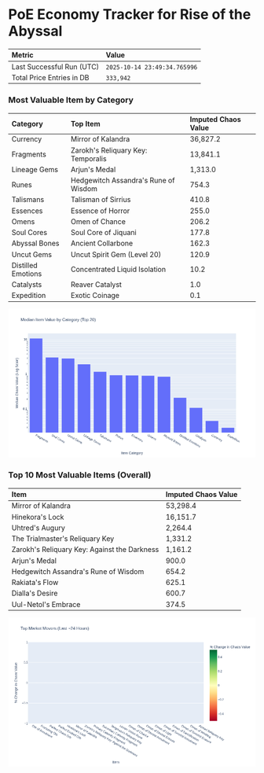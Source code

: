 # PoE Economy Tracker for Rise of the Abyssal

<!-- START_MAINTENANCE -->
| Metric | Value |
|:---|:---|
| Last Successful Run (UTC) | `2025-10-14 23:49:34.765996` |
| Total Price Entries in DB | `333,942` |

<!-- END_MAINTENANCE -->

<!-- START_DATAFRAME_DEBUG -->
<!-- END_DATAFRAME_DEBUG -->

<!-- START_CATEGORY_ANALYSIS -->
### Most Valuable Item by Category
| Category | Top Item | Imputed Chaos Value |
| :--- | :--- | :--- |
| Currency | Mirror of Kalandra | 36,827.2 |
| Fragments | Zarokh's Reliquary Key: Temporalis | 13,841.1 |
| Lineage Gems | Arjun's Medal | 1,313.0 |
| Runes | Hedgewitch Assandra's Rune of Wisdom | 754.3 |
| Talismans | Talisman of Sirrius | 410.8 |
| Essences | Essence of Horror | 255.0 |
| Omens | Omen of Chance | 206.2 |
| Soul Cores | Soul Core of Jiquani | 177.8 |
| Abyssal Bones | Ancient Collarbone | 162.3 |
| Uncut Gems | Uncut Spirit Gem (Level 20) | 120.9 |
| Distilled Emotions | Concentrated Liquid Isolation | 10.2 |
| Catalysts | Reaver Catalyst | 1.0 |
| Expedition | Exotic Coinage | 0.1 |


![Category Analysis Chart](charts/category_analysis.png)
<!-- END_ANALYSIS -->

<!-- START_ANALYSIS -->
### Top 10 Most Valuable Items (Overall)
| Item | Imputed Chaos Value |
| :--- | :--- |
| Mirror of Kalandra | 53,298.4 |
| Hinekora's Lock | 16,151.7 |
| Uhtred's Augury | 2,264.4 |
| The Trialmaster's Reliquary Key | 1,331.2 |
| Zarokh's Reliquary Key: Against the Darkness | 1,161.2 |
| Arjun's Medal | 900.0 |
| Hedgewitch Assandra's Rune of Wisdom | 654.2 |
| Rakiata's Flow | 625.1 |
| Dialla's Desire | 600.7 |
| Uul-Netol's Embrace | 374.5 |


![Market Movers Chart](charts/market_movers.png)
<!-- END_ANALYSIS -->
